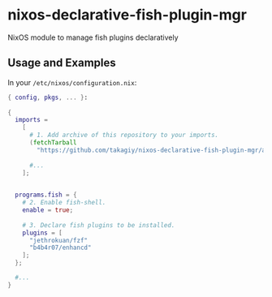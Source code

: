 # nixos-declarative-fish-plugin-mgr
NixOS module to manage fish plugins declaratively

## Usage and Examples

In your `/etc/nixos/configuration.nix`:

```nix
{ config, pkgs, ... }:
 
{
  imports =
    [
      # 1. Add archive of this repository to your imports.
      (fetchTarball
        "https://github.com/takagiy/nixos-declarative-fish-plugin-mgr/archive/0.0.1.tar.gz")
      
      #...  
    ];

  
  programs.fish = {
    # 2. Enable fish-shell.
    enable = true;
    
    # 3. Declare fish plugins to be installed.
    plugins = [
      "jethrokuan/fzf"
      "b4b4r07/enhancd"
    ];
  };

  #...    
}
```
